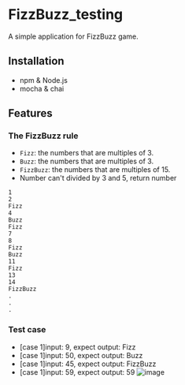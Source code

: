# FizzBuzz_testing
A simple application for FizzBuzz game.

## Installation
- npm & Node.js
- mocha & chai

## Features
### The FizzBuzz rule
* `Fizz`: the numbers that are multiples of 3.
* `Buzz`: the numbers that are multiples of 3.
* `FizzBuzz`: the numbers that are multiples of 15.
* Number can't divided by 3 and 5, return number

```
1
2
Fizz
4
Buzz
Fizz
7
8
Fizz
Buzz
11
Fizz
13
14
FizzBuzz
.
.
.
```
### Test case
- [case 1]input: 9, expect output: Fizz
- [case 1]input: 50, expect output: Buzz
- [case 1]input: 45, expect output: FizzBuzz
- [case 1]input: 59, expect output: 59 
![image](https://github.com/cTaohe/IMG/blob/master/z.JPG)

